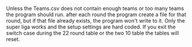 Unless the Teams.csv does not contain enough teams or too many teams the program should run.
after each round the program create a file for that round, but if that file already exists, the program won't write to it.
Only the super liga works and the setup settings are hard coded.
If you exit the switch case during the 22 round table or the two 10 table the tables will reset.